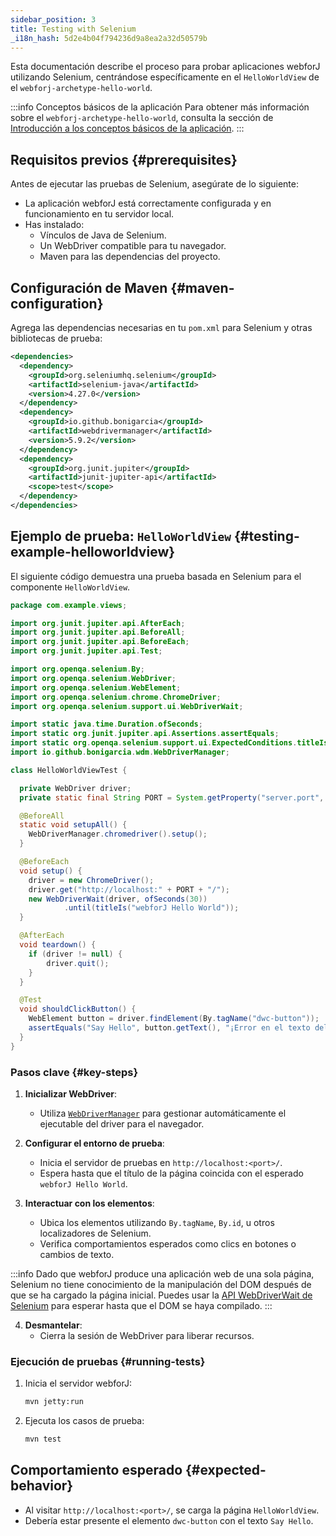 ```yaml
---
sidebar_position: 3
title: Testing with Selenium
_i18n_hash: 5d2e4b04f794236d9a8ea2a32d50579b
---
```

Esta documentación describe el proceso para probar aplicaciones webforJ utilizando Selenium, centrándose específicamente en el `HelloWorldView` de
el `webforj-archetype-hello-world`.

:::info Conceptos básicos de la aplicación
Para obtener más información sobre el `webforj-archetype-hello-world`, consulta la sección de [Introducción a los conceptos básicos de la aplicación](../../introduction/basics).
:::

## Requisitos previos {#prerequisites}

Antes de ejecutar las pruebas de Selenium, asegúrate de lo siguiente:
- La aplicación webforJ está correctamente configurada y en funcionamiento en tu servidor local.
- Has instalado:
  - Vínculos de Java de Selenium.
  - Un WebDriver compatible para tu navegador.
  - Maven para las dependencias del proyecto.

## Configuración de Maven {#maven-configuration}

Agrega las dependencias necesarias en tu `pom.xml` para Selenium y otras bibliotecas de prueba:

```xml title="pom.xml"
<dependencies>
  <dependency>
    <groupId>org.seleniumhq.selenium</groupId>
    <artifactId>selenium-java</artifactId>
    <version>4.27.0</version>
  </dependency>
  <dependency>
    <groupId>io.github.bonigarcia</groupId>
    <artifactId>webdrivermanager</artifactId>
    <version>5.9.2</version>
  </dependency>
  <dependency>
    <groupId>org.junit.jupiter</groupId>
    <artifactId>junit-jupiter-api</artifactId>
    <scope>test</scope>
  </dependency>
</dependencies>
```

## Ejemplo de prueba: `HelloWorldView` {#testing-example-helloworldview}

El siguiente código demuestra una prueba basada en Selenium para el componente `HelloWorldView`.

```java title="HelloWorldViewTest.java"
package com.example.views;

import org.junit.jupiter.api.AfterEach;
import org.junit.jupiter.api.BeforeAll;
import org.junit.jupiter.api.BeforeEach;
import org.junit.jupiter.api.Test;

import org.openqa.selenium.By;
import org.openqa.selenium.WebDriver;
import org.openqa.selenium.WebElement;
import org.openqa.selenium.chrome.ChromeDriver;
import org.openqa.selenium.support.ui.WebDriverWait;

import static java.time.Duration.ofSeconds;
import static org.junit.jupiter.api.Assertions.assertEquals;
import static org.openqa.selenium.support.ui.ExpectedConditions.titleIs;
import io.github.bonigarcia.wdm.WebDriverManager;

class HelloWorldViewTest {

  private WebDriver driver;
  private static final String PORT = System.getProperty("server.port", "8080");

  @BeforeAll
  static void setupAll() {
    WebDriverManager.chromedriver().setup();
  }

  @BeforeEach
  void setup() {
    driver = new ChromeDriver();
    driver.get("http://localhost:" + PORT + "/");
    new WebDriverWait(driver, ofSeconds(30))
            .until(titleIs("webforJ Hello World"));
  }

  @AfterEach
  void teardown() {
    if (driver != null) {
        driver.quit();
    }
  }

  @Test
  void shouldClickButton() {
    WebElement button = driver.findElement(By.tagName("dwc-button"));
    assertEquals("Say Hello", button.getText(), "¡Error en el texto del botón!");
  }
}
```

### Pasos clave {#key-steps}

1. **Inicializar WebDriver**:
   - Utiliza [`WebDriverManager`](https://github.com/bonigarcia/webdrivermanager) para gestionar automáticamente el ejecutable del driver para el navegador.

2. **Configurar el entorno de prueba**:
   - Inicia el servidor de pruebas en `http://localhost:<port>/`.
   - Espera hasta que el título de la página coincida con el esperado `webforJ Hello World`.

3. **Interactuar con los elementos**:
   - Ubica los elementos utilizando `By.tagName`, `By.id`, u otros localizadores de Selenium.
   - Verifica comportamientos esperados como clics en botones o cambios de texto.
    
  :::info
  Dado que webforJ produce una aplicación web de una sola página, Selenium no tiene conocimiento de la manipulación del DOM después de que se ha cargado la página inicial. Puedes usar la [API WebDriverWait de Selenium](https://www.selenium.dev/selenium/docs/api/java/org/openqa/selenium/support/ui/WebDriverWait.html) para esperar hasta que el DOM se haya compilado.
  :::

4. **Desmantelar**:
   - Cierra la sesión de WebDriver para liberar recursos.

### Ejecución de pruebas {#running-tests}

1. Inicia el servidor webforJ:
   ```bash
   mvn jetty:run
   ```

2. Ejecuta los casos de prueba:
   ```bash
   mvn test
   ```

## Comportamiento esperado {#expected-behavior}

- Al visitar `http://localhost:<port>/`, se carga la página `HelloWorldView`.
- Debería estar presente el elemento `dwc-button` con el texto `Say Hello`.
